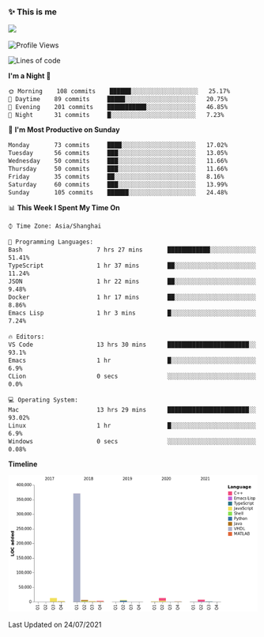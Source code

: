 <!--

**icyzeroice/icyzeroice** is a ✨ _special_ ✨ repository because its `README.md` (this file) appears on your GitHub profile.

Here are some ideas to get you started:

- 🔭 I’m currently working on ...
- 🌱 I’m currently learning ...
- 👯 I’m looking to collaborate on ...
- 🤔 I’m looking for help with ...
- 💬 Ask me about ...
- 📫 How to reach me: ...
- 😄 Pronouns: ...
- ⚡ Fun fact: ...

-->

### ✨ This is me

![](https://github-readme-stats.vercel.app/api?username=icyzeroice)

<!--START_SECTION:waka-->
![Profile Views](http://img.shields.io/badge/Profile%20Views-0-blue)

![Lines of code](https://img.shields.io/badge/From%20Hello%20World%20I%27ve%20Written-428749%20lines%20of%20code-blue)

**I'm a Night 🦉** 

```text
🌞 Morning    108 commits    ██████░░░░░░░░░░░░░░░░░░░   25.17% 
🌆 Daytime    89 commits     █████░░░░░░░░░░░░░░░░░░░░   20.75% 
🌃 Evening    201 commits    ███████████░░░░░░░░░░░░░░   46.85% 
🌙 Night      31 commits     █░░░░░░░░░░░░░░░░░░░░░░░░   7.23%

```
📅 **I'm Most Productive on Sunday** 

```text
Monday       73 commits     ████░░░░░░░░░░░░░░░░░░░░░   17.02% 
Tuesday      56 commits     ███░░░░░░░░░░░░░░░░░░░░░░   13.05% 
Wednesday    50 commits     ███░░░░░░░░░░░░░░░░░░░░░░   11.66% 
Thursday     50 commits     ███░░░░░░░░░░░░░░░░░░░░░░   11.66% 
Friday       35 commits     ██░░░░░░░░░░░░░░░░░░░░░░░   8.16% 
Saturday     60 commits     ███░░░░░░░░░░░░░░░░░░░░░░   13.99% 
Sunday       105 commits    ██████░░░░░░░░░░░░░░░░░░░   24.48%

```


📊 **This Week I Spent My Time On** 

```text
⌚︎ Time Zone: Asia/Shanghai

💬 Programming Languages: 
Bash                     7 hrs 27 mins       ████████████░░░░░░░░░░░░░   51.41% 
TypeScript               1 hr 37 mins        ██░░░░░░░░░░░░░░░░░░░░░░░   11.24% 
JSON                     1 hr 22 mins        ██░░░░░░░░░░░░░░░░░░░░░░░   9.48% 
Docker                   1 hr 17 mins        ██░░░░░░░░░░░░░░░░░░░░░░░   8.86% 
Emacs Lisp               1 hr 3 mins         █░░░░░░░░░░░░░░░░░░░░░░░░   7.24%

🔥 Editors: 
VS Code                  13 hrs 30 mins      ███████████████████████░░   93.1% 
Emacs                    1 hr                █░░░░░░░░░░░░░░░░░░░░░░░░   6.9% 
CLion                    0 secs              ░░░░░░░░░░░░░░░░░░░░░░░░░   0.0%

💻 Operating System: 
Mac                      13 hrs 29 mins      ███████████████████████░░   93.02% 
Linux                    1 hr                █░░░░░░░░░░░░░░░░░░░░░░░░   6.9% 
Windows                  0 secs              ░░░░░░░░░░░░░░░░░░░░░░░░░   0.08%

```

**Timeline**

![Chart not found](https://raw.githubusercontent.com/icyzeroice/icyzeroice/main/charts/bar_graph.png) 


 Last Updated on 24/07/2021
<!--END_SECTION:waka-->

<!--

### Related
- https://github.com/abhisheknaiidu/awesome-github-profile-readme
- https://github.com/coderjojo/creative-profile-readme
- https://github.com/elangosundar/awesome-README-templates
- https://github.com/durgeshsamariya/awesome-github-profile-readme-templates
- https://github.com/anmol098/waka-readme-stats

-->
